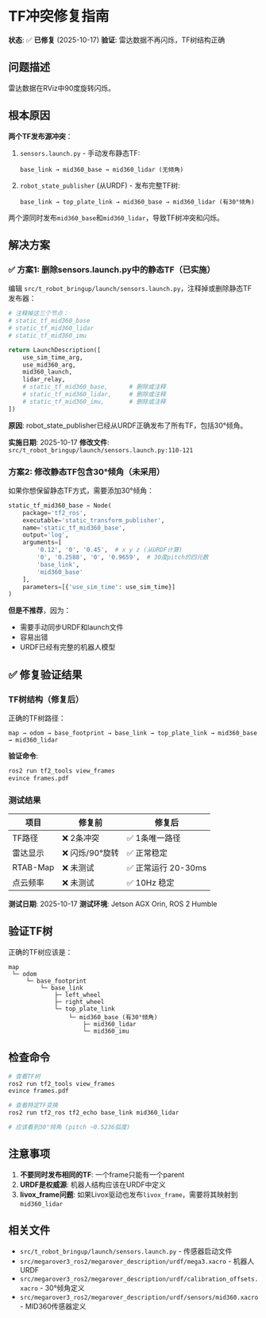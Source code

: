# TF冲突修复指南

**状态**: ✅ **已修复** (2025-10-17)
**验证**: 雷达数据不再闪烁，TF树结构正确

## 问题描述

雷达数据在RViz中90度旋转闪烁。

## 根本原因

**两个TF发布源冲突**：

1. `sensors.launch.py` - 手动发布静态TF:
   ```
   base_link → mid360_base → mid360_lidar (无倾角)
   ```

2. `robot_state_publisher` (从URDF) - 发布完整TF树:
   ```
   base_link → top_plate_link → mid360_base → mid360_lidar (有30°倾角)
   ```

两个源同时发布`mid360_base`和`mid360_lidar`，导致TF树冲突和闪烁。

## 解决方案

### ✅ 方案1: 删除sensors.launch.py中的静态TF（已实施）

编辑 `src/t_robot_bringup/launch/sensors.launch.py`，注释掉或删除静态TF发布器：

```python
# 注释掉这三个节点：
# static_tf_mid360_base
# static_tf_mid360_lidar
# static_tf_mid360_imu

return LaunchDescription([
    use_sim_time_arg,
    use_mid360_arg,
    mid360_launch,
    lidar_relay,
    # static_tf_mid360_base,      # 删除或注释
    # static_tf_mid360_lidar,     # 删除或注释
    # static_tf_mid360_imu,       # 删除或注释
])
```

**原因**: robot_state_publisher已经从URDF正确发布了所有TF，包括30°倾角。

**实施日期**: 2025-10-17
**修改文件**: `src/t_robot_bringup/launch/sensors.launch.py:110-121`

### 方案2: 修改静态TF包含30°倾角（未采用）

如果你想保留静态TF方式，需要添加30°倾角：

```python
static_tf_mid360_base = Node(
    package='tf2_ros',
    executable='static_transform_publisher',
    name='static_tf_mid360_base',
    output='log',
    arguments=[
        '0.12', '0', '0.45',  # x y z (从URDF计算)
        '0', '0.2588', '0', '0.9659',  # 30度pitch的四元数
        'base_link',
        'mid360_base'
    ],
    parameters=[{'use_sim_time': use_sim_time}]
)
```

**但是不推荐**，因为：
- 需要手动同步URDF和launch文件
- 容易出错
- URDF已经有完整的机器人模型

## ✅ 修复验证结果

### TF树结构（修复后）

正确的TF树路径：
```
map → odom → base_footprint → base_link → top_plate_link → mid360_base → mid360_lidar
```

**验证命令**:
```bash
ros2 run tf2_tools view_frames
evince frames.pdf
```

### 测试结果

| 项目 | 修复前 | 修复后 |
|------|--------|--------|
| TF路径 | ❌ 2条冲突 | ✅ 1条唯一路径 |
| 雷达显示 | ❌ 闪烁/90°旋转 | ✅ 正常稳定 |
| RTAB-Map | ❌ 未测试 | ✅ 正常运行 20-30ms |
| 点云频率 | ❌ 未测试 | ✅ 10Hz 稳定 |

**测试日期**: 2025-10-17
**测试环境**: Jetson AGX Orin, ROS 2 Humble

## 验证TF树

正确的TF树应该是：

```
map
 └─ odom
     └─ base_footprint
         └─ base_link
             ├─ left_wheel
             ├─ right_wheel
             └─ top_plate_link
                 └─ mid360_base (有30°倾角)
                     ├─ mid360_lidar
                     └─ mid360_imu
```

## 检查命令

```bash
# 查看TF树
ros2 run tf2_tools view_frames
evince frames.pdf

# 查看特定TF变换
ros2 run tf2_ros tf2_echo base_link mid360_lidar

# 应该看到30°倾角 (pitch ~0.5236弧度)
```

## 注意事项

1. **不要同时发布相同的TF**: 一个frame只能有一个parent
2. **URDF是权威源**: 机器人结构应该在URDF中定义
3. **livox_frame问题**: 如果Livox驱动也发布`livox_frame`，需要将其映射到`mid360_lidar`

## 相关文件

- `src/t_robot_bringup/launch/sensors.launch.py` - 传感器启动文件
- `src/megarover3_ros2/megarover_description/urdf/mega3.xacro` - 机器人URDF
- `src/megarover3_ros2/megarover_description/urdf/calibration_offsets.xacro` - 30°倾角定义
- `src/megarover3_ros2/megarover_description/urdf/sensors/mid360.xacro` - MID360传感器定义
